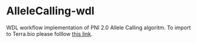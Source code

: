 # AlleleCalling-wdl

WDL workflow implementation of PNI 2.0 Allele Calling algoritm. To import to Terra.bio please folllow [this link](https://dockstore.org/workflows/github.com/theiagen/AlleleCalling-wdl/AlleleCalling-wdl:main?tab=info).